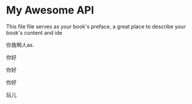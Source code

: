 # My Awesome API

This file file serves as your book's preface, a great place to describe your book's content and ide

你我啊人as.



你好

你好

你好



玩儿 



